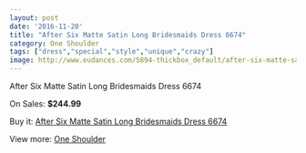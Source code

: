 ```yaml
---
layout: post
date: '2016-11-20'
title: "After Six Matte Satin Long Bridesmaids Dress 6674"
category: One Shoulder
tags: ["dress","special","style","unique","crazy"]
image: http://www.eudances.com/5894-thickbox_default/after-six-matte-satin-long-bridesmaids-dress-6674.jpg
---
```

After Six Matte Satin Long Bridesmaids Dress 6674

On Sales: **$244.99**
<a href="https://www.eudances.com/en/one-shoulder/2078-after-six-matte-satin-long-bridesmaids-dress-6674.html"><amp-img layout="responsive" width="600" height="600" src="//www.eudances.com/5894-thickbox_default/after-six-matte-satin-long-bridesmaids-dress-6674.jpg" alt="After Six Matte Satin Long Bridesmaids Dress 6674 0" /></a>
<a href="https://www.eudances.com/en/one-shoulder/2078-after-six-matte-satin-long-bridesmaids-dress-6674.html"><amp-img layout="responsive" width="600" height="600" src="//www.eudances.com/5895-thickbox_default/after-six-matte-satin-long-bridesmaids-dress-6674.jpg" alt="After Six Matte Satin Long Bridesmaids Dress 6674 1" /></a>

Buy it: [After Six Matte Satin Long Bridesmaids Dress 6674](https://www.eudances.com/en/one-shoulder/2078-after-six-matte-satin-long-bridesmaids-dress-6674.html "After Six Matte Satin Long Bridesmaids Dress 6674")

View more: [One Shoulder](https://www.eudances.com/en/23-one-shoulder "One Shoulder")